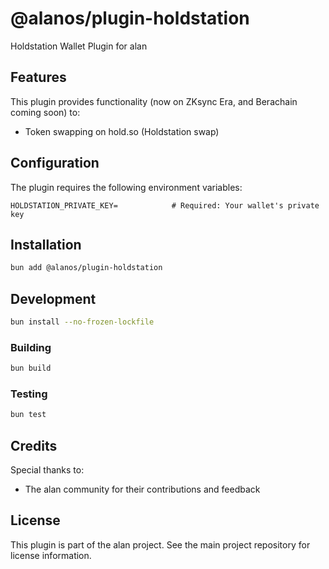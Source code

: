 # @alanos/plugin-holdstation

Holdstation Wallet Plugin for alan

## Features

This plugin provides functionality (now on ZKsync Era, and Berachain coming soon) to:

- Token swapping on hold.so (Holdstation swap)

## Configuration

The plugin requires the following environment variables:

```env
HOLDSTATION_PRIVATE_KEY=            # Required: Your wallet's private key
```

## Installation

```bash
bun add @alanos/plugin-holdstation
```

## Development

```bash
bun install --no-frozen-lockfile
```

### Building

```bash
bun build
```

### Testing

```bash
bun test
```

## Credits

Special thanks to:

- The alan community for their contributions and feedback

## License

This plugin is part of the alan project. See the main project repository for license information.
